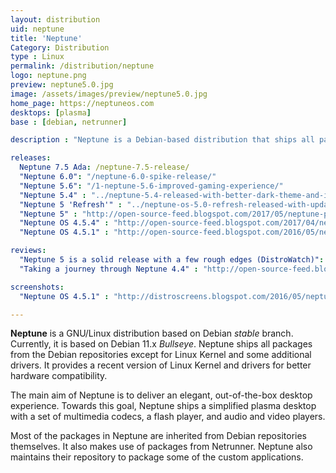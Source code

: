 ```yaml
---
layout: distribution
uid: neptune
title: 'Neptune'
Category: Distribution
type : Linux
permalink: /distribution/neptune
logo: neptune.png
preview: neptune5.0.jpg
image: /assets/images/preview/neptune5.0.jpg
home_page: https://neptuneos.com
desktops: [plasma]
base : [debian, netrunner]

description : "Neptune is a Debian-based distribution that ships all packages from the base distribution, along with a recent version of the Linux kernel and some additional drivers."

releases:
  Neptune 7.5 Ada: /neptune-7.5-release/
  "Neptune 6.0": "/neptune-6.0-spike-release/"
  "Neptune 5.6": "/1-neptune-5.6-improved-gaming-experience/"
  "Neptune 5.4" : "../neptune-5.4-released-with-better-dark-theme-and-icon-theme/"
  "Neptune 5 'Refresh'" : "../neptune-os-5.0-refresh-released-with-updated-debian-base/"
  "Neptune 5" : "http://open-source-feed.blogspot.com/2017/05/neptune-plasma-5-edition-gets-another.html"
  "Neptune OS 4.5.4" : "http://open-source-feed.blogspot.com/2017/04/neptune-os-454-announced-with-linux.html"
  "Neptune OS 4.5.1" : "http://open-source-feed.blogspot.com/2016/05/neptune-os-451-is-available-now.html"

reviews:
  "Neptune 5 is a solid release with a few rough edges (DistroWatch)": "https://distrowatch.com/weekly.php?issue=20180416#neptune"
  "Taking a journey through Neptune 4.4" : "http://open-source-feed.blogspot.com/2015/09/taking-journey-through-neptune-44.html"

screenshots:
  "Neptune OS 4.5.1" : "http://distroscreens.blogspot.com/2016/05/neptune-os-451-screenshots.html"

---
```


**Neptune** is a GNU/Linux distribution based on Debian *stable* branch. Currently, it is based on Debian 11.x *Bullseye*. Neptune ships all packages from the Debian repositories except for Linux Kernel and some additional drivers. It provides a recent version of Linux Kernel and drivers for better hardware compatibility.

The main aim of Neptune is to deliver an elegant, out-of-the-box desktop experience. Towards this goal, Neptune ships a simplified plasma desktop with a set of multimedia codecs, a flash player, and audio and video players.

Most of the packages in Neptune are inherited from Debian repositories themselves. It also makes use of packages from Netrunner. Neptune also maintains their repository to package some of the custom applications.